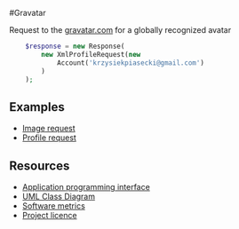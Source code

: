 #Gravatar

Request to the [gravatar.com](http://www.gravatar.com) for a globally recognized avatar

```php
    $response = new Response(
        new XmlProfileRequest(new
            Account('krzysiekpiasecki@gmail.com')
        )
    );
```
## Examples
- [Image request](https://github.com/krzysiekpiasecki/Gravatar/blob/master/docs/ImageRequestExample.md)
- [Profile request](https://github.com/krzysiekpiasecki/Gravatar/blob/master/docs/ProfileRequestExample.md)

## Resources
- [Application programming interface](https://github.com/krzysiekpiasecki/Gravatar/blob/master/docs/api/API-documentation.zip)
- [UML Class Diagram](https://github.com/krzysiekpiasecki/Gravatar/blob/master/docs/ClassDiagram.md)
- [Software metrics](https://github.com/krzysiekpiasecki/Gravatar/blob/master/docs/SoftwareMetrics.md)
- [Project licence](https://github.com/krzysiekpiasecki/Gravatar/blob/master/LICENCE.md)
